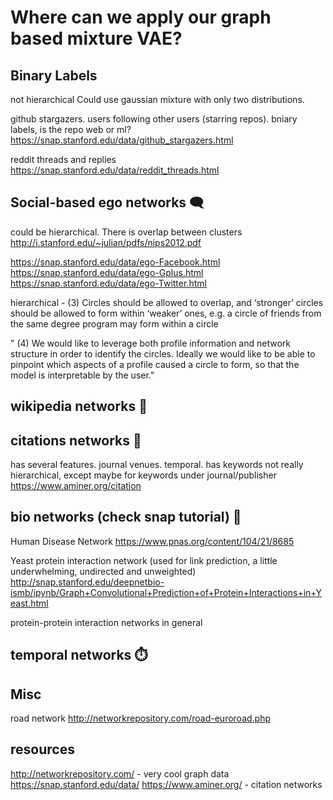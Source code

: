# Where can we apply our graph based mixture VAE? 

## Binary Labels  
not hierarchical
Could use gaussian mixture with only two distributions.

github stargazers. users following other users (starring repos). bniary labels, is the repo web or ml?
https://snap.stanford.edu/data/github_stargazers.html

reddit threads and replies 
https://snap.stanford.edu/data/reddit_threads.html


## Social-based ego networks    :left_speech_bubble:
could be hierarchical. There is overlap between clusters
http://i.stanford.edu/~julian/pdfs/nips2012.pdf

https://snap.stanford.edu/data/ego-Facebook.html
https://snap.stanford.edu/data/ego-Gplus.html
https://snap.stanford.edu/data/ego-Twitter.html

hierarchical - (3) Circles should be allowed to overlap, and ‘stronger’ circles should be allowed to form
within ‘weaker’ ones, e.g. a circle of friends from the same degree program may form within a circle

" (4) We would like to leverage both profile information and
network structure in order to identify the circles. Ideally we would like to be able to pinpoint which
aspects of a profile caused a circle to form, so that the model is interpretable by the user."


## wikipedia networks   :scroll: 

## citations networks :page_with_curl:  
has several features. 
journal venues.
temporal.
has keywords 
not really hierarchical, except maybe for keywords under journal/publisher
https://www.aminer.org/citation


## bio networks (check snap tutorial)  :test_tube:

Human Disease Network 
https://www.pnas.org/content/104/21/8685

Yeast protein interaction network (used for link prediction, a little underwhelming, undirected and unweighted) 
http://snap.stanford.edu/deepnetbio-ismb/ipynb/Graph+Convolutional+Prediction+of+Protein+Interactions+in+Yeast.html

protein-protein interaction networks in general 

## temporal networks  :stopwatch: 

## Misc

road network http://networkrepository.com/road-euroroad.php


## resources 
http://networkrepository.com/  -  very cool graph data 
https://snap.stanford.edu/data/
https://www.aminer.org/    		- citation networks 
